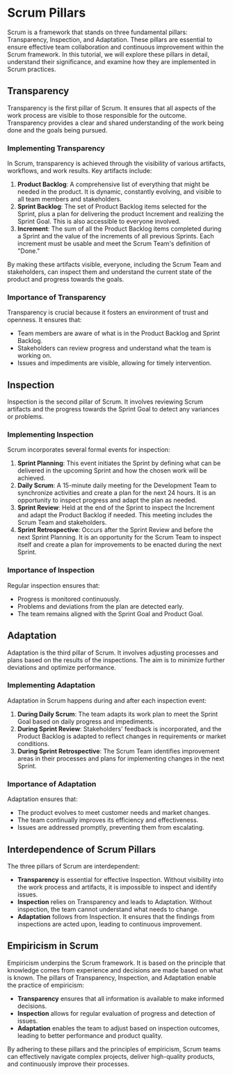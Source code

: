 # Scrum Pillars

Scrum is a framework that stands on three fundamental pillars: Transparency, Inspection, and Adaptation. These pillars are essential to ensure effective team collaboration and continuous improvement within the Scrum framework. In this tutorial, we will explore these pillars in detail, understand their significance, and examine how they are implemented in Scrum practices.

## Transparency

Transparency is the first pillar of Scrum. It ensures that all aspects of the work process are visible to those responsible for the outcome. Transparency provides a clear and shared understanding of the work being done and the goals being pursued.

### Implementing Transparency

In Scrum, transparency is achieved through the visibility of various artifacts, workflows, and work results. Key artifacts include:

1. **Product Backlog**: A comprehensive list of everything that might be needed in the product. It is dynamic, constantly evolving, and visible to all team members and stakeholders.
2. **Sprint Backlog**: The set of Product Backlog items selected for the Sprint, plus a plan for delivering the product Increment and realizing the Sprint Goal. This is also accessible to everyone involved.
3. **Increment**: The sum of all the Product Backlog items completed during a Sprint and the value of the increments of all previous Sprints. Each increment must be usable and meet the Scrum Team's definition of "Done."

By making these artifacts visible, everyone, including the Scrum Team and stakeholders, can inspect them and understand the current state of the product and progress towards the goals.

### Importance of Transparency

Transparency is crucial because it fosters an environment of trust and openness. It ensures that:
- Team members are aware of what is in the Product Backlog and Sprint Backlog.
- Stakeholders can review progress and understand what the team is working on.
- Issues and impediments are visible, allowing for timely intervention.

## Inspection

Inspection is the second pillar of Scrum. It involves reviewing Scrum artifacts and the progress towards the Sprint Goal to detect any variances or problems.

### Implementing Inspection

Scrum incorporates several formal events for inspection:

1. **Sprint Planning**: This event initiates the Sprint by defining what can be delivered in the upcoming Sprint and how the chosen work will be achieved.
2. **Daily Scrum**: A 15-minute daily meeting for the Development Team to synchronize activities and create a plan for the next 24 hours. It is an opportunity to inspect progress and adapt the plan as needed.
3. **Sprint Review**: Held at the end of the Sprint to inspect the Increment and adapt the Product Backlog if needed. This meeting includes the Scrum Team and stakeholders.
4. **Sprint Retrospective**: Occurs after the Sprint Review and before the next Sprint Planning. It is an opportunity for the Scrum Team to inspect itself and create a plan for improvements to be enacted during the next Sprint.

### Importance of Inspection

Regular inspection ensures that:
- Progress is monitored continuously.
- Problems and deviations from the plan are detected early.
- The team remains aligned with the Sprint Goal and Product Goal.

## Adaptation

Adaptation is the third pillar of Scrum. It involves adjusting processes and plans based on the results of the inspections. The aim is to minimize further deviations and optimize performance.

### Implementing Adaptation

Adaptation in Scrum happens during and after each inspection event:

1. **During Daily Scrum**: The team adapts its work plan to meet the Sprint Goal based on daily progress and impediments.
2. **During Sprint Review**: Stakeholders' feedback is incorporated, and the Product Backlog is adapted to reflect changes in requirements or market conditions.
3. **During Sprint Retrospective**: The Scrum Team identifies improvement areas in their processes and plans for implementing changes in the next Sprint.

### Importance of Adaptation

Adaptation ensures that:
- The product evolves to meet customer needs and market changes.
- The team continually improves its efficiency and effectiveness.
- Issues are addressed promptly, preventing them from escalating.

## Interdependence of Scrum Pillars

The three pillars of Scrum are interdependent:

- **Transparency** is essential for effective Inspection. Without visibility into the work process and artifacts, it is impossible to inspect and identify issues.
- **Inspection** relies on Transparency and leads to Adaptation. Without inspection, the team cannot understand what needs to change.
- **Adaptation** follows from Inspection. It ensures that the findings from inspections are acted upon, leading to continuous improvement.

## Empiricism in Scrum

Empiricism underpins the Scrum framework. It is based on the principle that knowledge comes from experience and decisions are made based on what is known. The pillars of Transparency, Inspection, and Adaptation enable the practice of empiricism:

- **Transparency** ensures that all information is available to make informed decisions.
- **Inspection** allows for regular evaluation of progress and detection of issues.
- **Adaptation** enables the team to adjust based on inspection outcomes, leading to better performance and product quality.

By adhering to these pillars and the principles of empiricism, Scrum teams can effectively navigate complex projects, deliver high-quality products, and continuously improve their processes.